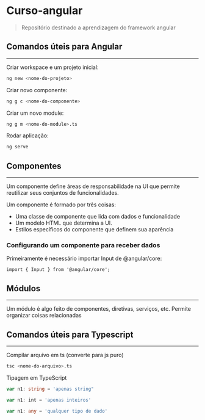 # Curso-angular

> Repositório destinado a aprendizagem do framework angular

## Comandos úteis para Angular
---

Criar workspace e um projeto inicial:

```sh
ng new <nome-do-projeto>
```

Criar novo componente:

```sh
ng g c <nome-do-componente>
```

Criar um novo module:

```sh
ng g m <nome-do-module>.ts
```

Rodar aplicação:

```sh
ng serve
```

## Componentes
---

Um componente define áreas de responsabilidade na UI que permite reutilizar seus conjuntos de funcionalidades.

Um componente é formado por três coisas:

* Uma classe de componente que lida com dados e funcionalidade
* Um modelo HTML que determina a UI.
* Estilos específicos do componente que definem sua aparência

### Configurando um componente para receber dados

Primeiramente é necessário importar Input de @angular/core:

```typeschipt
import { Input } from '@angular/core';
```

## Módulos
---
Um módulo é algo feito de componentes, diretivas, serviços, etc. Permite organizar coisas relacionadas

## Comandos úteis para Typescript
---

Compilar arquivo em ts (converte para js puro)

```sh
tsc <nome-do-arquivo>.ts
```

Tipagem em TypeScript

```typescript
var n1: string = 'apenas string"
```
```typescript
var n1: int = 'apenas inteiros'
```
```typescript
var n1: any = 'qualquer tipo de dado'
``` 
